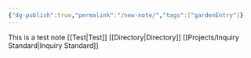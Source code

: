 ```yaml
---
{"dg-publish":true,"permalink":"/new-note/","tags":["gardenEntry"]}
---
```


This is a test note
[[Test\|Test]]
[[Directory\|Directory]]
[[Projects/Inquiry Standard\|Inquiry Standard]]